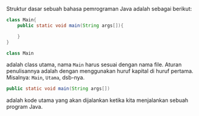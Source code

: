 Struktur dasar sebuah bahasa pemrograman Java adalah sebagai berikut:

```java
class Main{
    public static void main(String args[]){

    }
}
```

```java 
class Main
```

adalah class utama, nama `Main` harus sesuai dengan nama file. Aturan penulisannya
adalah dengan menggunakan huruf kapital di huruf pertama. Misalnya: `Main`, `Utama`,
dsb-nya.

```java
public static void main(String args[])
```

adalah kode utama yang akan dijalankan ketika kita menjalankan sebuah program Java.